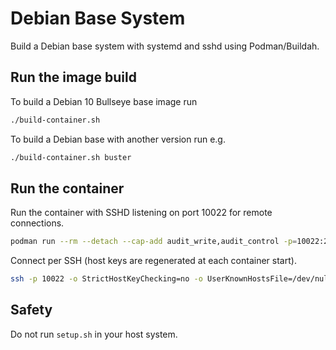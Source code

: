 # Debian Base System

Build a Debian base system with systemd and sshd using Podman/Buildah.


## Run the image build

To build a Debian 10 Bullseye base image run

```bash
./build-container.sh
```

To build a Debian base with another version run e.g.

```bash
./build-container.sh buster
```

## Run the container

Run the container with SSHD listening on port 10022 for remote connections.

```bash
podman run --rm --detach --cap-add audit_write,audit_control -p=10022:22 localhost/debian-systemd-bullseye
```

Connect per SSH (host keys are regenerated at each container start).

```bash
ssh -p 10022 -o StrictHostKeyChecking=no -o UserKnownHostsFile=/dev/null root@host.example.org 
```


## Safety

Do not run `setup.sh` in your host system.

